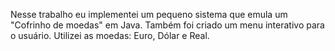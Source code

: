 Nesse trabalho eu implementei um pequeno sistema que emula um "Cofrinho de moedas" em Java. Também foi criado um menu interativo para o usuário. Utilizei as moedas: Euro, Dólar e Real.
